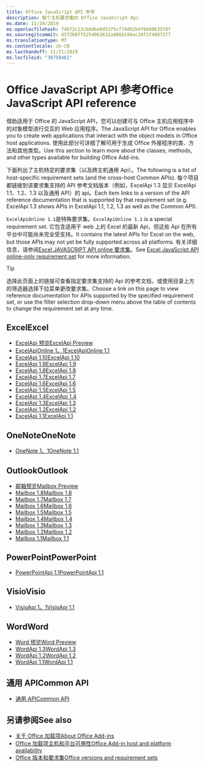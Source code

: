```yaml
---
title: Office JavaScript API 参考
description: 每个主机要求集的 Office JavaScript Api
ms.date: 11/19/2019
ms.openlocfilehash: f4072c23cb0d6e0d5375cf79d92b4f6dd9b35f0f
ms.sourcegitcommit: d37268ff5254061632a886b196ec28f2f4087377
ms.translationtype: MT
ms.contentlocale: zh-CN
ms.lasthandoff: 11/21/2019
ms.locfileid: "38758461"
---
```

# <a name="office-javascript-api-reference"></a><span data-ttu-id="7ead2-103">Office JavaScript API 参考</span><span class="sxs-lookup"><span data-stu-id="7ead2-103">Office JavaScript API reference</span></span>

<span data-ttu-id="7ead2-104">借助适用于 Office 的 JavaScript API，您可以创建可与 Office 主机应用程序中的对象模型进行交互的 Web 应用程序。</span><span class="sxs-lookup"><span data-stu-id="7ead2-104">The JavaScript API for Office enables you to create web applications that interact with the object models in Office host applications.</span></span> <span data-ttu-id="7ead2-105">使用此部分可详细了解可用于生成 Office 外接程序的类、方法和其他类型。</span><span class="sxs-lookup"><span data-stu-id="7ead2-105">Use this section to learn more about the classes, methods, and other types available for building Office Add-ins.</span></span>

<span data-ttu-id="7ead2-106">下面列出了主机特定的要求集（以及跨主机通用 Api）。</span><span class="sxs-lookup"><span data-stu-id="7ead2-106">The following is a list of host-specific requirement sets (and the cross-host Common APIs).</span></span> <span data-ttu-id="7ead2-107">每个项目都链接到该要求集支持的 API 参考文档版本（例如，ExcelApi 1.3 显示 ExcelApi 1.1、1.2、1.3 以及通用 API）的 api。</span><span class="sxs-lookup"><span data-stu-id="7ead2-107">Each item links to a version of the API reference documentation that is supported by that requirement set (e.g. ExcelApi 1.3 shows APIs in ExcelApi 1.1, 1.2, 1.3 as well as the Common API).</span></span>

<span data-ttu-id="7ead2-108">`ExcelApiOnline 1.1`是特殊要求集。</span><span class="sxs-lookup"><span data-stu-id="7ead2-108">`ExcelApiOnline 1.1` is a special requirement set.</span></span> <span data-ttu-id="7ead2-109">它包含适用于 web 上的 Excel 的最新 Api，但这些 Api 在所有平台中可能尚未完全受支持。</span><span class="sxs-lookup"><span data-stu-id="7ead2-109">It contains the latest APIs for Excel on the web, but those APIs may not yet be fully supported across all platforms.</span></span> <span data-ttu-id="7ead2-110">有关详细信息，请参阅[Excel JAVASCRIPT API online 要求集](/office/dev/add-ins/reference/requirement-sets/excel-api-online-requirement-set)。</span><span class="sxs-lookup"><span data-stu-id="7ead2-110">See [Excel JavaScript API online-only requirement set](/office/dev/add-ins/reference/requirement-sets/excel-api-online-requirement-set) for more information.</span></span>

> [!TIP]
> <span data-ttu-id="7ead2-111">选择此页面上的链接可查看指定要求集支持的 Api 的参考文档，或使用目录上方的筛选器选择下拉菜单更改要求集。</span><span class="sxs-lookup"><span data-stu-id="7ead2-111">Choose a link on this page to view reference documentation for APIs supported by the specified requirement set, or use the filter selection drop-down menu above the table of contents to change the requirement set at any time.</span></span>

## <a name="excel"></a><span data-ttu-id="7ead2-112">Excel</span><span class="sxs-lookup"><span data-stu-id="7ead2-112">Excel</span></span>

- [<span data-ttu-id="7ead2-113">ExcelApi 预览</span><span class="sxs-lookup"><span data-stu-id="7ead2-113">ExcelApi Preview</span></span>](/javascript/api/excel?view=excel-js-preview)
- [<span data-ttu-id="7ead2-114">ExcelApiOnline 1。1</span><span class="sxs-lookup"><span data-stu-id="7ead2-114">ExcelApiOnline 1.1</span></span>](/javascript/api/excel?view=excel-js-online)
- [<span data-ttu-id="7ead2-115">ExcelApi 1.10</span><span class="sxs-lookup"><span data-stu-id="7ead2-115">ExcelApi 1.10</span></span>](/javascript/api/excel?view=excel-js-1.10)
- [<span data-ttu-id="7ead2-116">ExcelApi 1.9</span><span class="sxs-lookup"><span data-stu-id="7ead2-116">ExcelApi 1.9</span></span>](/javascript/api/excel?view=excel-js-1.9)
- [<span data-ttu-id="7ead2-117">ExcelApi 1.8</span><span class="sxs-lookup"><span data-stu-id="7ead2-117">ExcelApi 1.8</span></span>](/javascript/api/excel?view=excel-js-1.8)
- [<span data-ttu-id="7ead2-118">ExcelApi 1.7</span><span class="sxs-lookup"><span data-stu-id="7ead2-118">ExcelApi 1.7</span></span>](/javascript/api/excel?view=excel-js-1.7)
- [<span data-ttu-id="7ead2-119">ExcelApi 1.6</span><span class="sxs-lookup"><span data-stu-id="7ead2-119">ExcelApi 1.6</span></span>](/javascript/api/excel?view=excel-js-1.6)
- [<span data-ttu-id="7ead2-120">ExcelApi 1.5</span><span class="sxs-lookup"><span data-stu-id="7ead2-120">ExcelApi 1.5</span></span>](/javascript/api/excel?view=excel-js-1.5)
- [<span data-ttu-id="7ead2-121">ExcelApi 1.4</span><span class="sxs-lookup"><span data-stu-id="7ead2-121">ExcelApi 1.4</span></span>](/javascript/api/excel?view=excel-js-1.4)
- [<span data-ttu-id="7ead2-122">ExcelApi 1.3</span><span class="sxs-lookup"><span data-stu-id="7ead2-122">ExcelApi 1.3</span></span>](/javascript/api/excel?view=excel-js-1.3)
- [<span data-ttu-id="7ead2-123">ExcelApi 1.2</span><span class="sxs-lookup"><span data-stu-id="7ead2-123">ExcelApi 1.2</span></span>](/javascript/api/excel?view=excel-js-1.2)
- [<span data-ttu-id="7ead2-124">ExcelApi 1.1</span><span class="sxs-lookup"><span data-stu-id="7ead2-124">ExcelApi 1.1</span></span>](/javascript/api/excel?view=excel-js-1.1)

## <a name="onenote"></a><span data-ttu-id="7ead2-125">OneNote</span><span class="sxs-lookup"><span data-stu-id="7ead2-125">OneNote</span></span>

- [<span data-ttu-id="7ead2-126">OneNote 1。1</span><span class="sxs-lookup"><span data-stu-id="7ead2-126">OneNote 1.1</span></span>](/javascript/api/onenote?view=onenote-js-1.1)

## <a name="outlook"></a><span data-ttu-id="7ead2-127">Outlook</span><span class="sxs-lookup"><span data-stu-id="7ead2-127">Outlook</span></span>

- [<span data-ttu-id="7ead2-128">邮箱预览</span><span class="sxs-lookup"><span data-stu-id="7ead2-128">Mailbox Preview</span></span>](/javascript/api/outlook?view=outlook-js-preview)
- [<span data-ttu-id="7ead2-129">Mailbox 1.8</span><span class="sxs-lookup"><span data-stu-id="7ead2-129">Mailbox 1.8</span></span>](/javascript/api/outlook?view=outlook-js-1.8)
- [<span data-ttu-id="7ead2-130">Mailbox 1.7</span><span class="sxs-lookup"><span data-stu-id="7ead2-130">Mailbox 1.7</span></span>](/javascript/api/outlook?view=outlook-js-1.7)
- [<span data-ttu-id="7ead2-131">Mailbox 1.6</span><span class="sxs-lookup"><span data-stu-id="7ead2-131">Mailbox 1.6</span></span>](/javascript/api/outlook?view=outlook-js-1.6)
- [<span data-ttu-id="7ead2-132">Mailbox 1.5</span><span class="sxs-lookup"><span data-stu-id="7ead2-132">Mailbox 1.5</span></span>](/javascript/api/outlook?view=outlook-js-1.5)
- [<span data-ttu-id="7ead2-133">Mailbox 1.4</span><span class="sxs-lookup"><span data-stu-id="7ead2-133">Mailbox 1.4</span></span>](/javascript/api/outlook?view=outlook-js-1.4)
- [<span data-ttu-id="7ead2-134">Mailbox 1.3</span><span class="sxs-lookup"><span data-stu-id="7ead2-134">Mailbox 1.3</span></span>](/javascript/api/outlook?view=outlook-js-1.3)
- [<span data-ttu-id="7ead2-135">Mailbox 1.2</span><span class="sxs-lookup"><span data-stu-id="7ead2-135">Mailbox 1.2</span></span>](/javascript/api/outlook?view=outlook-js-1.2)
- [<span data-ttu-id="7ead2-136">Mailbox 1.1</span><span class="sxs-lookup"><span data-stu-id="7ead2-136">Mailbox 1.1</span></span>](/javascript/api/outlook?view=outlook-js-1.1)

## <a name="powerpoint"></a><span data-ttu-id="7ead2-137">PowerPoint</span><span class="sxs-lookup"><span data-stu-id="7ead2-137">PowerPoint</span></span>

- [<span data-ttu-id="7ead2-138">PowerPointApi 1.1</span><span class="sxs-lookup"><span data-stu-id="7ead2-138">PowerPointApi 1.1</span></span>](/javascript/api/powerpoint?view=powerpoint-js-1.1)

## <a name="visio"></a><span data-ttu-id="7ead2-139">Visio</span><span class="sxs-lookup"><span data-stu-id="7ead2-139">Visio</span></span>

- [<span data-ttu-id="7ead2-140">VisioApi 1。1</span><span class="sxs-lookup"><span data-stu-id="7ead2-140">VisioApi 1.1</span></span>](/javascript/api/visio?view=visio-js-1.1)

## <a name="word"></a><span data-ttu-id="7ead2-141">Word</span><span class="sxs-lookup"><span data-stu-id="7ead2-141">Word</span></span>

- [<span data-ttu-id="7ead2-142">Word 预览</span><span class="sxs-lookup"><span data-stu-id="7ead2-142">Word Preview</span></span>](/javascript/api/word?view=word-js-preview)
- [<span data-ttu-id="7ead2-143">WordApi 1.3</span><span class="sxs-lookup"><span data-stu-id="7ead2-143">WordApi 1.3</span></span>](/javascript/api/word?view=word-js-1.3)
- [<span data-ttu-id="7ead2-144">WordApi 1.2</span><span class="sxs-lookup"><span data-stu-id="7ead2-144">WordApi 1.2</span></span>](/javascript/api/word?view=word-js-1.2)
- [<span data-ttu-id="7ead2-145">WordApi 1.1</span><span class="sxs-lookup"><span data-stu-id="7ead2-145">WordApi 1.1</span></span>](/javascript/api/word?view=word-js-1.1)

## <a name="common-api"></a><span data-ttu-id="7ead2-146">通用 API</span><span class="sxs-lookup"><span data-stu-id="7ead2-146">Common API</span></span>

- [<span data-ttu-id="7ead2-147">通用 API</span><span class="sxs-lookup"><span data-stu-id="7ead2-147">Common API</span></span>](/javascript/api/office?view=common-js)

## <a name="see-also"></a><span data-ttu-id="7ead2-148">另请参阅</span><span class="sxs-lookup"><span data-stu-id="7ead2-148">See also</span></span>

- [<span data-ttu-id="7ead2-149">关于 Office 加载项</span><span class="sxs-lookup"><span data-stu-id="7ead2-149">About Office Add-ins</span></span>](/office/dev/add-ins/overview)
- [<span data-ttu-id="7ead2-150">Office 加载项主机和平台可用性</span><span class="sxs-lookup"><span data-stu-id="7ead2-150">Office Add-in host and platform availability</span></span>](/office/dev/add-ins/overview/office-add-in-availability)
- [<span data-ttu-id="7ead2-151">Office 版本和要求集</span><span class="sxs-lookup"><span data-stu-id="7ead2-151">Office versions and requirement sets</span></span>](/office/dev/add-ins/develop/office-versions-and-requirement-sets)
